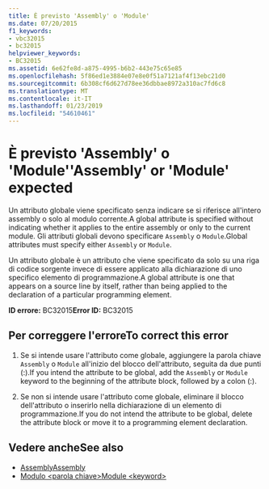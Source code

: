 ```yaml
---
title: È previsto 'Assembly' o 'Module'
ms.date: 07/20/2015
f1_keywords:
- vbc32015
- bc32015
helpviewer_keywords:
- BC32015
ms.assetid: 6e62fe8d-a875-4995-b6b2-443e75c65e85
ms.openlocfilehash: 5f86ed1e3884e07e8e0f51a7121af4f13ebc21d0
ms.sourcegitcommit: 6b308cf6d627d78ee36dbbae8972a310ac7fd6c8
ms.translationtype: MT
ms.contentlocale: it-IT
ms.lasthandoff: 01/23/2019
ms.locfileid: "54610461"
---
```

# <a name="assembly-or-module-expected"></a><span data-ttu-id="37a24-102">È previsto 'Assembly' o 'Module'</span><span class="sxs-lookup"><span data-stu-id="37a24-102">'Assembly' or 'Module' expected</span></span>
<span data-ttu-id="37a24-103">Un attributo globale viene specificato senza indicare se si riferisce all'intero assembly o solo al modulo corrente.</span><span class="sxs-lookup"><span data-stu-id="37a24-103">A global attribute is specified without indicating whether it applies to the entire assembly or only to the current module.</span></span> <span data-ttu-id="37a24-104">Gli attributi globali devono specificare `Assembly` o `Module`.</span><span class="sxs-lookup"><span data-stu-id="37a24-104">Global attributes must specify either `Assembly` or `Module`.</span></span>  
  
 <span data-ttu-id="37a24-105">Un attributo globale è un attributo che viene specificato da solo su una riga di codice sorgente invece di essere applicato alla dichiarazione di uno specifico elemento di programmazione.</span><span class="sxs-lookup"><span data-stu-id="37a24-105">A global attribute is one that appears on a source line by itself, rather than being applied to the declaration of a particular programming element.</span></span>  
  
 <span data-ttu-id="37a24-106">**ID errore:** BC32015</span><span class="sxs-lookup"><span data-stu-id="37a24-106">**Error ID:** BC32015</span></span>  
  
## <a name="to-correct-this-error"></a><span data-ttu-id="37a24-107">Per correggere l'errore</span><span class="sxs-lookup"><span data-stu-id="37a24-107">To correct this error</span></span>  
  
1.  <span data-ttu-id="37a24-108">Se si intende usare l'attributo come globale, aggiungere la parola chiave `Assembly` o `Module` all'inizio del blocco dell'attributo, seguita da due punti (:).</span><span class="sxs-lookup"><span data-stu-id="37a24-108">If you intend the attribute to be global, add the `Assembly` or `Module` keyword to the beginning of the attribute block, followed by a colon (:).</span></span>  
  
2.  <span data-ttu-id="37a24-109">Se non si intende usare l'attributo come globale, eliminare il blocco dell'attributo o inserirlo nella dichiarazione di un elemento di programmazione.</span><span class="sxs-lookup"><span data-stu-id="37a24-109">If you do not intend the attribute to be global, delete the attribute block or move it to a programming element declaration.</span></span>  
  
## <a name="see-also"></a><span data-ttu-id="37a24-110">Vedere anche</span><span class="sxs-lookup"><span data-stu-id="37a24-110">See also</span></span>
- [<span data-ttu-id="37a24-111">Assembly</span><span class="sxs-lookup"><span data-stu-id="37a24-111">Assembly</span></span>](../../visual-basic/language-reference/modifiers/assembly.md)
- [<span data-ttu-id="37a24-112">Modulo \<parola chiave></span><span class="sxs-lookup"><span data-stu-id="37a24-112">Module \<keyword></span></span>](../../visual-basic/language-reference/modifiers/module-keyword.md)


